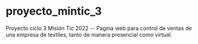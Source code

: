 # proyecto_mintic_3
Proyecto ciclo 3 Misión Tic 2022  -- Pagina web para control de ventas de una empresa de textiles, tanto de manera presencial como virtual.
